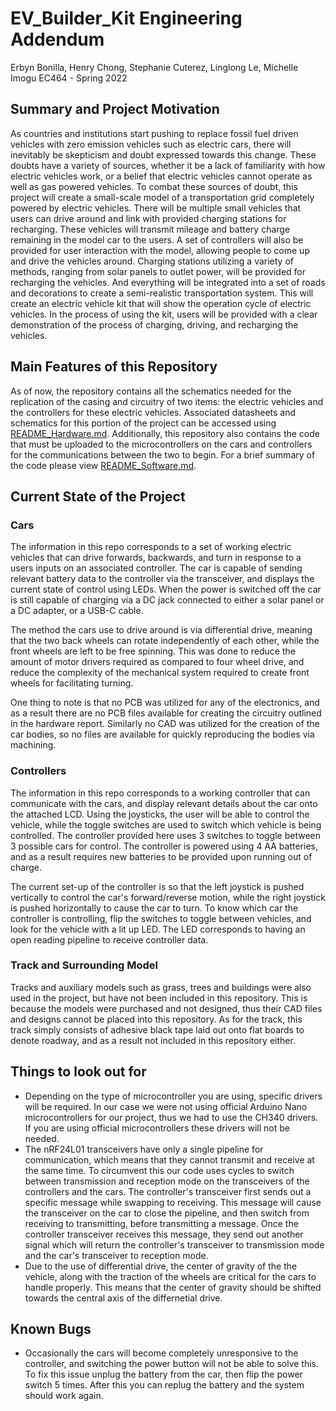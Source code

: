 # EV_Builder_Kit Engineering Addendum
Erbyn Bonilla, Henry Chong, Stephanie Cuterez, Linglong Le, Michelle Imogu
EC464 - Spring 2022

## Summary and Project Motivation
As countries and institutions start pushing to replace fossil fuel driven vehicles with zero emission vehicles such as electric cars, there will inevitably be skepticism and doubt expressed towards this change. These doubts have a variety of sources, whether it be a lack of familiarity with how electric vehicles work, or a belief that electric vehicles cannot operate as well as gas powered vehicles. To combat these sources of doubt, this project will create a small-scale model of a transportation grid completely powered by electric vehicles. There will be multiple small vehicles that users can drive around and link with provided charging stations for recharging. These vehicles will transmit mileage and battery charge remaining in the model car to the users. A set of controllers will also be provided for user interaction with the model, allowing people to come up and drive the vehicles around.  Charging stations utilizing a variety of methods, ranging from solar panels to outlet power, will be provided for recharging the vehicles. And everything will be integrated into a set of roads and decorations to create a semi-realistic transportation system. This will create an electric vehicle kit that will show the operation cycle of electric vehicles. In the process of using the kit, users will be provided with a clear demonstration of the process of charging, driving, and recharging the vehicles. 

## Main Features of this Repository
As of now, the repository contains all the schematics needed for the replication of the casing and circuitry of two items: the electric vehicles and the controllers for these electric vehicles. Associated datasheets and schematics for this portion of the project can be accessed using [README_Hardware.md](README_Hardware.md). Additionally, this repository also contains the code that must be uploaded to the microcontrollers on the cars and controllers for the communications between the two to begin. For a brief summary of the code please view [README_Software.md](README_Software.md).

## Current State of the Project
### Cars
The information in this repo corresponds to a set of working electric vehicles that can drive forwards, backwards, and turn in response to a users inputs on an associated controller. The car is capable of sending relevant battery data to the controller via the transceiver, and displays the current state of control using LEDs. When the power is switched off the car is still capable of charging via a DC jack connected to either a solar panel or a DC adapter, or a USB-C cable.

The method the cars use to drive around is via differential drive, meaning that the two back wheels can rotate independently of each other, while the front wheels are left to be free spinning. This was done to reduce the amount of motor drivers required as compared to four wheel drive, and reduce the complexity of the mechanical system required to create front wheels for facilitating turning.

One thing to note is that no PCB was utilized for any of the electronics, and as a result there are no PCB files available for creating the circuitry outlined in the hardware report. Similarly no CAD was utilized for the creation of the car bodies, so no files are available for quickly reproducing the bodies via machining.


### Controllers
The information in this repo corresponds to a working controller that can communicate with the cars, and display relevant details about the car onto the attached LCD. Using the joysticks, the user will be able to control the vehicle, while the toggle switches are used to switch which vehicle is being controlled. The controller provided here uses 3 switches to toggle between 3 possible cars for control. The controller is powered using 4 AA batteries, and as a result requires new batteries to be provided upon running out of charge.

The current set-up of the controller is so that the left joystick is pushed vertically to control the car's forward/reverse motion, while the right joystick is pushed horizontally to cause the car to turn. To know which car the controller is controlling, flip the switches to toggle between vehicles, and look for the vehicle with a lit up LED. The LED corresponds to having an open reading pipeline to receive controller data.

### Track and Surrounding Model
Tracks and auxiliary models such as grass, trees and buildings were also used in the project, but have not been included in this repository. This is because the models were purchased and not designed, thus their CAD files and designs cannot be placed into this repository. As for the track, this track simply consists of adhesive black tape laid out onto flat boards to denote roadway, and as a result not included in this repository either.

## Things to look out for
- Depending on the type of microcontroller you are using, specific drivers will be required. In our case we were not using official Arduino Nano microcontrollers for our project, thus we had to use the CH340 drivers. If you are using official microcontrollers these drivers will not be needed.
- The nRF24L01 transceivers have only a single pipeline for communication, which means that they cannot transmit and receive at the same time. To circumvent this our code uses cycles to switch between transmission and reception mode on the transceivers of the controllers and the cars. The controller's transceiver first sends out a specific message while swapping to receiving. This message will cause the transceiver on the car to close the pipeline, and then switch from receiving to transmitting, before transmitting a message. Once the controller transceiver receives this message, they send out another signal which will return the controller's transceiver to transmission mode and the car's transceiver to reception mode.
- Due to the use of differential drive, the center of gravity of the the vehicle, along with the traction of the wheels are critical for the cars to handle properly. This means that the center of gravity should be shifted towards the central axis of the differnetial drive.

## Known Bugs
- Occasionally the cars will become completely unresponsive to the controller, and switching the power button will not be able to solve this. To fix this issue unplug the battery from the car, then flip the power switch 5 times. After this you can replug the battery and the system should work again.
